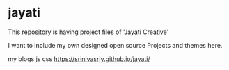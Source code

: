# jayati
This repository is having project files of 'Jayati Creative' 

I want to include my own designed open source Projects and themes here.

my blogs js css https://srinivasrjy.github.io/jayati/ 
